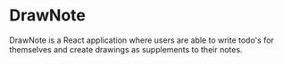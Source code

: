# DrawNote

 DrawNote is a React application where users are able to write todo's for themselves and create drawings as supplements to their notes.




